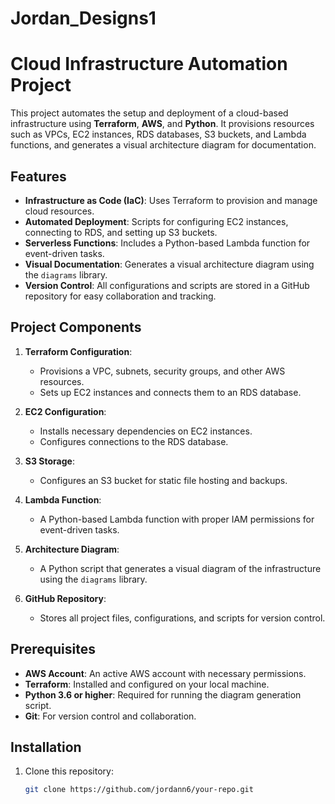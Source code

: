 # Jordan_Designs1
# Cloud Infrastructure Automation Project

This project automates the setup and deployment of a cloud-based infrastructure using **Terraform**, **AWS**, and **Python**. It provisions resources such as VPCs, EC2 instances, RDS databases, S3 buckets, and Lambda functions, and generates a visual architecture diagram for documentation.

## Features
- **Infrastructure as Code (IaC)**: Uses Terraform to provision and manage cloud resources.
- **Automated Deployment**: Scripts for configuring EC2 instances, connecting to RDS, and setting up S3 buckets.
- **Serverless Functions**: Includes a Python-based Lambda function for event-driven tasks.
- **Visual Documentation**: Generates a visual architecture diagram using the `diagrams` library.
- **Version Control**: All configurations and scripts are stored in a GitHub repository for easy collaboration and tracking.

## Project Components
1. **Terraform Configuration**:
   - Provisions a VPC, subnets, security groups, and other AWS resources.
   - Sets up EC2 instances and connects them to an RDS database.

2. **EC2 Configuration**:
   - Installs necessary dependencies on EC2 instances.
   - Configures connections to the RDS database.

3. **S3 Storage**:
   - Configures an S3 bucket for static file hosting and backups.

4. **Lambda Function**:
   - A Python-based Lambda function with proper IAM permissions for event-driven tasks.

5. **Architecture Diagram**:
   - A Python script that generates a visual diagram of the infrastructure using the `diagrams` library.

6. **GitHub Repository**:
   - Stores all project files, configurations, and scripts for version control.

## Prerequisites
- **AWS Account**: An active AWS account with necessary permissions.
- **Terraform**: Installed and configured on your local machine.
- **Python 3.6 or higher**: Required for running the diagram generation script.
- **Git**: For version control and collaboration.

## Installation
1. Clone this repository:
   ```bash
   git clone https://github.com/jordann6/your-repo.git
